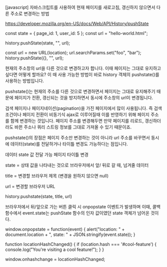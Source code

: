
[javascript] 자바스크립트를 사용하여 현재 페이지를 새로고침, 갱신하지 않으면서 다른 주소로 변경하는 방법


https://developer.mozilla.org/en-US/docs/Web/API/History/pushState


const state = { page_id: 1, user_id: 5 };
const url = "hello-world.html";

history.pushState(state, "", url);


const url = new URL(location);
url.searchParams.set("foo", "bar");
history.pushState({}, "", url);


현재의 주소창의 url을 다른 것으로 변경하고자 합니다. 이때 페이지는 그대로 유지하고 싶다면 어떻게 할까요? 이 때 사용 가능한 방법이 바로 history 객체의 pushstate()를 사용하는 방법입니다.

pushstate()는 현재의 주소를 다른 것으로 변경하면서 페이지는 그대로 유지해주기 때문에 페이지가 전환, 갱신되는 것을 방지하면서 동시에 주소창의 url이 변경됩니다.

검색 페이지나 페이지네이션(pagination)을 가진 페이지에서 많이 사용됩니다. 즉 검색 조건이나 페이지 전환이 비동기식 ajax로 이루어질때 이를 반영하기 위해 페이지 주소를 함께 변경하는 것입니다. 페이지 주소를 변경해두면 만약 페이지를 리로드, 갱신하더라도 바뀐 주소나 쿼리 스트링 정보를 그대로 가져올 수 있기 때문이죠.

pushstate()의 장점은 페이지 주소만 변경하는 것이 아니라 url 주소를 바꾸면서 동시에 데이터(state)를 전달하거나 타이틀 변경도 가능하다는 점입니다.

데이터 state 값 전달 가능
페이지 타이틀 변경


state = 상태 값을 나타내는 것으로 브라우저에서 앞/ 뒤로 갈 때, 넘겨줄 데이터

title = 변경할 브라우저 제목 (변경을 원하지 않으면 null) 

url = 변경할 브라우저 URL



history.pushstate(state, title, url)


브라우저에서 뒤/앞으로 가는 버튼 클릭 시 onpopstate 이벤트가 발생하며 이때, 콜백함수에서 event.state는 pushState 함수의 인자 값이였던 state 객체가 넘어온 것이다.


window.onpopstate = function(event) {
    alert("location: " + document.location + ", state: " + JSON.stringify(event.state));
}




function locationHashChanged() {
  if (location.hash === '#cool-feature') {
    console.log("You're visiting a cool feature!");
  }
}

window.onhashchange = locationHashChanged;

